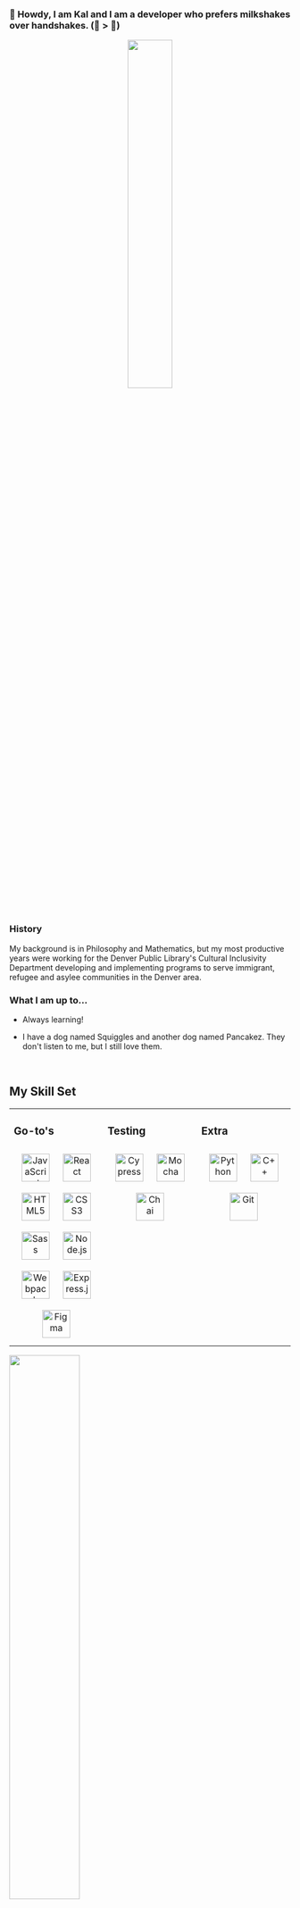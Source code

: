 ### 🤠 Howdy, I am Kal and I am a developer who prefers milkshakes over handshakes.  (🍦  > 🤝)  

<div align="center">
<img src="https://media.giphy.com/media/5L57f5fI3f2716NaJ3/giphy.gif" align="center" style="width: 40%" />
</div>  

### History  
My background is in Philosophy and Mathematics, but my most productive years were working for the Denver Public Library's Cultural Inclusivity Department developing and implementing programs to serve immigrant, refugee and asylee communities in the Denver area.  
  

### What I am up to...  
  
- Always learning!
  

- I have a dog named Squiggles and another dog named Pancakez. They don't listen to me, but I still love them.  
  

<br/>  


## My Skill Set  
<table><tr><td valign="top" width="33%">



### Go-to's  
<div align="center">  
<img style="margin: 10px" src="https://profilinator.rishav.dev/skills-assets/javascript-original.svg" alt="JavaScript" height="50" />  
<img style="margin: 10px" src="https://profilinator.rishav.dev/skills-assets/react-original-wordmark.svg" alt="React" height="50" />  
<img style="margin: 10px" src="https://profilinator.rishav.dev/skills-assets/html5-original-wordmark.svg" alt="HTML5" height="50" />  
<img style="margin: 10px" src="https://profilinator.rishav.dev/skills-assets/css3-original-wordmark.svg" alt="CSS3" height="50" />  
<img style="margin: 10px" src="https://profilinator.rishav.dev/skills-assets/sass-original.svg" alt="Sass" height="50" />  
<img style="margin: 10px" src="https://profilinator.rishav.dev/skills-assets/nodejs-original-wordmark.svg" alt="Node.js" height="50" />  
<img style="margin: 10px" src="https://profilinator.rishav.dev/skills-assets/webpack-original.svg" alt="Webpack" height="50" />  
<img style="margin: 10px" src="https://profilinator.rishav.dev/skills-assets/express-original-wordmark.svg" alt="Express.js" height="50" />  
<img style="margin: 10px" src="https://profilinator.rishav.dev/skills-assets/figma-icon.svg" alt="Figma" height="50" />  
</div>

</td><td valign="top" width="33%">



### Testing  
<div align="center">  
<img style="margin: 10px" src="https://profilinator.rishav.dev/skills-assets/cypress.png" alt="Cypress" height="50" />  
<img style="margin: 10px" src="https://profilinator.rishav.dev/skills-assets/mocha.png" alt="Mocha" height="50" />  
<img style="margin: 10px" src="https://profilinator.rishav.dev/skills-assets/chai.png" alt="Chai" height="50" />  
</div>

</td><td valign="top" width="33%">



### Extra  
<div align="center">  
<img style="margin: 10px" src="https://profilinator.rishav.dev/skills-assets/python-original.svg" alt="Python" height="50" />  
<img style="margin: 10px" src="https://profilinator.rishav.dev/skills-assets/cplusplus-original.svg" alt="C++" height="50" />  
<img style="margin: 10px" src="https://profilinator.rishav.dev/skills-assets/git-scm-icon.svg" alt="Git" height="50" />  
</div>

</td></tr></table>  

<img src="https://github-readme-stats.vercel.app/api?username=kal-aalrajhi&show_icons=true&count_private=true&hide_border=true" valign="top" width="50%" />  
<img src="https://github-readme-stats.vercel.app/api/top-langs/?username=kal-aalrajhi&hide_border=true&layout=compact" valign="top" width="50%"/>

<br/>  

## Connect with me  
<a href="https://github.com/kal-aalrajhi" target="_blank">
<img src=https://img.shields.io/badge/github-%2324292e.svg?&style=for-the-badge&logo=github&logoColor=white alt=github style="margin-bottom: 5px;" />
</a>
<a href="https://linkedin.com/in/kal-aalrajhi" target="_blank">
<img src=https://img.shields.io/badge/linkedin-%231E77B5.svg?&style=for-the-badge&logo=linkedin&logoColor=white alt=linkedin style="margin-bottom: 5px;" />
</a>  
  

<br/>  
